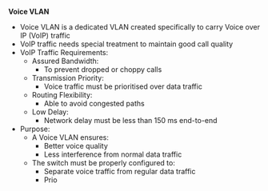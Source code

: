 **Voice VLAN**
- Voice VLAN is a dedicated VLAN created specifically to carry Voice over IP (VoIP) traffic
- VoIP traffic needs special treatment to maintain good call quality
- VoIP Traffic Requirements:
	- Assured Bandwidth:
		- To prevent dropped or choppy calls
	- Transmission Priority:
		- Voice traffic must be prioritised over data traffic
	- Routing Flexibility:
		- Able to avoid congested paths
	- Low Delay:
		- Network delay must be less than 150 ms end-to-end
- Purpose:
	- A Voice VLAN ensures:
		- Better voice quality
		- Less interference from normal data traffic
	- The switch must be properly configured to:
		- Separate voice traffic from regular data traffic
		- Prio